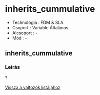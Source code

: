 # inherits\_cummulative

* Technológia : FDM & SLA
* Csoport :  Variable Általános
* Alcsoport : -
* Mód : -

## inherits\_cummulative

### Leírás

?

[Vissza a változók listájához](variable_list.md)


